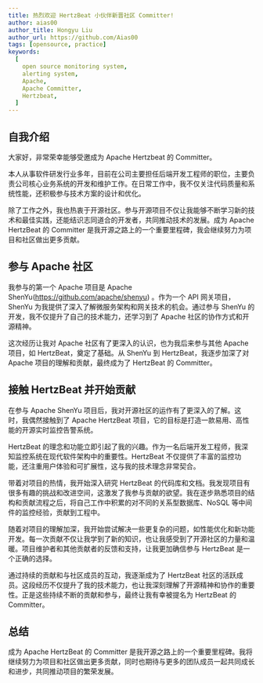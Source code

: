```yaml
---
title: 热烈欢迎 HertzBeat 小伙伴新晋社区 Committer!
author: aias00
author_title: Hongyu Liu
author_url: https://github.com/Aias00
tags: [opensource, practice]
keywords:
  [
    open source monitoring system,
    alerting system,
    Apache,
    Apache Committer,
    Hertzbeat,
  ]
---
```


## 自我介绍

大家好，非常荣幸能够受邀成为 Apache Hertzbeat 的 Committer。

本人从事软件研发行业多年，目前在公司主要担任后端开发工程师的职位，主要负责公司核心业务系统的开发和维护工作。在日常工作中，我不仅关注代码质量和系统性能，还积极参与技术方案的设计和优化。

除了工作之外，我也热衷于开源社区。参与开源项目不仅让我能够不断学习新的技术和最佳实践，还能结识志同道合的开发者，共同推动技术的发展。成为 Apache HertzBeat 的 Committer 是我开源之路上的一个重要里程碑，我会继续努力为项目和社区做出更多贡献。

## 参与 Apache 社区

我参与的第一个 Apache 项目是 Apache ShenYu(<https://github.com/apache/shenyu>) 。作为一个 API 网关项目，ShenYu 为我提供了深入了解微服务架构和网关技术的机会。通过参与 ShenYu 的开发，我不仅提升了自己的技术能力，还学习到了 Apache 社区的协作方式和开源精神。

这次经历让我对 Apache 社区有了更深入的认识，也为我后来参与其他 Apache 项目，如 HertzBeat，奠定了基础。从 ShenYu 到 HertzBeat，我逐步加深了对 Apache 项目的理解和贡献，最终成为了 HertzBeat 的 Committer。

## 接触 HertzBeat 并开始贡献

在参与 Apache ShenYu 项目后，我对开源社区的运作有了更深入的了解。这时，我偶然接触到了 Apache HertzBeat 项目，它的目标是打造一款易用、高性能的开源实时监控告警系统。

HertzBeat 的理念和功能立即引起了我的兴趣。作为一名后端开发工程师，我深知监控系统在现代软件架构中的重要性。HertzBeat 不仅提供了丰富的监控功能，还注重用户体验和可扩展性，这与我的技术理念非常契合。

带着对项目的热情，我开始深入研究 HertzBeat 的代码库和文档。我发现项目有很多有趣的挑战和改进空间，这激发了我参与贡献的欲望。我在逐步熟悉项目的结构和贡献流程之后，将自己工作中积累的对不同的关系型数据库、NoSQL 等中间件的监控经验，贡献到工程中。

随着对项目的理解加深，我开始尝试解决一些更复杂的问题，如性能优化和新功能开发。每一次贡献不仅让我学到了新的知识，也让我感受到了开源社区的力量和温暖。项目维护者和其他贡献者的反馈和支持，让我更加确信参与 HertzBeat 是一个正确的选择。

通过持续的贡献和与社区成员的互动，我逐渐成为了 HertzBeat 社区的活跃成员。这段经历不仅提升了我的技术能力，也让我深刻理解了开源精神和协作的重要性。正是这些持续不断的贡献和参与，最终让我有幸被提名为 HertzBeat 的 Committer。

## 总结

成为 Apache HertzBeat 的 Committer 是我开源之路上的一个重要里程碑。我将继续努力为项目和社区做出更多贡献，同时也期待与更多的团队成员一起共同成长和进步，共同推动项目的繁荣发展。
